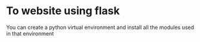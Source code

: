 # To website using flask
 You can create a python virtual environment and install all the modules used in that environment
 
